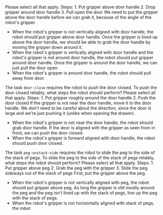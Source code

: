 
Please select all that apply.
Steps:  1. Put gripper above door handle  2. Drop gripper around door handle  3. Pull open the door
    We need to put the gripper above the door handle before we can grab it, because of the angle of the robot's gripper.
- When the robot's gripper is not vertically aligned with door handle, the robot should put gripper above door handle.
    Once the gripper is lined up above the door handle, we should be able to grab the door handle by moving the gripper down around it.
- When the robot's gripper is vertically aligned with door handle and the robot's gripper is not around door handle, the robot should put gripper around door handle.
    Once the gripper is around the door handle, we can just pull the door open.
- When the robot's gripper is around door handle, the robot should pull away from door.

The task `door-close` requires the robot to push the door closed.
To push the door closed reliably, what steps the robot should perform?
Please select all that apply.
Steps:  1. Put gripper roughly around the door handle  2. Push the door closed
    If the gripper is not near the door handle, move it to the door handle. We don't need to be careful about the direction, since the door is large and we're just pushing it (unlike when opening the drawer).
- When the robot's gripper is not near the door handle, the robot should grab door handle.
    If the door is aligned with the gripper as seen from in front, we can push the door closed.
- When the robot's gripper is forward aligned with door handle, the robot should push door closed.

The task `peg-unstack-side` requires the robot to slide the peg to the side of the stack of pegs.
To slide the peg to the side of the stack of pegs reliably, what steps the robot should perform?
Please select all that apply.
Steps:  1. Put gripper above peg  2. Grab the peg with the gripper  3. Slide the peg sideways out of the stack of pegs
    First, put the gripper above the peg.
- When the robot's gripper is not vertically aligned with peg, the robot should put gripper above peg.
    As long the gripper is still mostly around the peg and the peg isn't lined up with the stack of pegs, line up the peg with the stack of pegs.
- When the robot's gripper is not horizontally aligned with stack of pegs, the robot